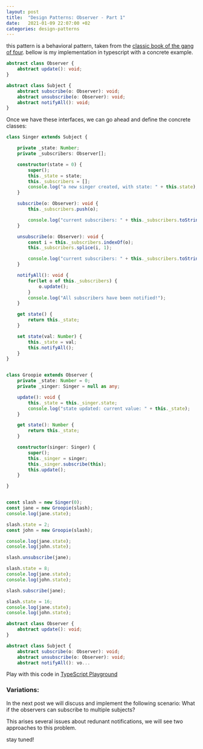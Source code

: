 ```yaml
---
layout: post
title:  "Design Patterns: Observer - Part 1"
date:   2021-01-09 22:07:00 +02
categories: design-patterns
---
```


this pattern is a behavioral pattern, taken from the [classic book of the gang of four](https://www.amazon.com/Design-Patterns-Elements-Reusable-Object-Oriented-dp-0201633612/dp/0201633612/ref=mt_other?_encoding=UTF8&me=&qid=).
bellow is my implementation in typescript with a concrete example.


```ts
abstract class Observer {
    abstract update(): void;
}

abstract class Subject {
    abstract subscribe(o: Observer): void;
    abstract unsubscribe(o: Observer): void; 
    abstract notifyAll(): void;
}
```

Once we have these interfaces, we can go ahead and define the concrete classes:

```ts
class Singer extends Subject {

    private _state: Number;
    private _subscribers: Observer[];

    constructor(state = 0) {
        super();
        this._state = state;
        this._subscribers = [];
        console.log("a new singer created, with state: " + this.state);
    }

    subscribe(o: Observer): void {
        this._subscribers.push(o);

        console.log("current subscribers: " + this._subscribers.toString());
    }

    unsubscribe(o: Observer): void {
        const i = this._subscribers.indexOf(o);
        this._subscribers.splice(i, 1);

        console.log("current subscribers: " + this._subscribers.toString());
    }

    notifyAll(): void {
        for(let o of this._subscribers) {
            o.update();
        }
        console.log("All subscribers have been notified!");
    }

    get state() {
        return this._state;
    }

    set state(val: Number) {
        this._state = val;
        this.notifyAll();
    }
}


class Groopie extends Observer {
    private _state: Number = 0;
    private _singer: Singer = null as any;

    update(): void {
        this._state = this._singer.state;
        console.log("state updated: current value: " + this._state);
    }

    get state(): Number {
        return this._state;
    }

    constructor(singer: Singer) {
        super();
        this._singer = singer;
        this._singer.subscribe(this);
        this.update();
    }

}


const slash = new Singer(0);
const jane = new Groopie(slash);
console.log(jane.state);

slash.state = 2;
const john = new Groopie(slash);

console.log(jane.state);
console.log(john.state);

slash.unsubscribe(jane);

slash.state = 8;
console.log(jane.state);
console.log(john.state);

slash.subscribe(jane);

slash.state = 16;
console.log(jane.state);
console.log(john.state);
```


```ts
abstract class Observer {
    abstract update(): void;
}

abstract class Subject {
    abstract subscribe(o: Observer): void;
    abstract unsubscribe(o: Observer): void; 
    abstract notifyAll(): vo...
```

Play with this code in [TypeScript Playground](https://www.typescriptlang.org/play?#code/IYIwzgLgTsDGEAJYBthjAg8uAplAbnggN4BQCFCokM8CArgA4AmwEOAFAJQBcC+AewCWzANykAvqVLVocRCjQYAyvRAArHHTKUq4OXTBqwsKEJCcBfbGDyEovfsLHlKs2onoA7I+FPnLa1wCPEdBEVEEVwp3eQQvAQghADMATwBBZGRuPnCXKWlFdARlIS8AcyIcAA92L2YVNU1taV1GM3w2HAQAfUguvgA5egBbCyhxNo6u3t8TM3GwINsQqABtAF1xaKQBH2h6eAEoDn72BABeBAAGLhId3SNGPG5J3UoIAAshMAA6PogMyuZxwb3eCC+P3+c38i0uCE2YPesD2YAEyBwv2QAnKHAARMB4jgAO4IMBlSpQJBQHBdZgAGgQxKEXzJgPYfDxCAA1BDvn8QVwkQVHsZYYEsMF7GFnPdwRRIX8+mKFng-ox6GBPhwBELWvKUT50Zjsbi8bB6FAaV5EDDVVAlggubzFdCVQEHb8IAJlNAKdw9boRZRvHaAjrlnZQrlZToDajEEJ4a7lX57X8yswaphkjrA-KU2HFr8wIxkEJYJwhIyAIx6h6UQ1ojFYnH4i1WnA2snuxacnl8qGp+Yev7e31mCoB4X6igJJJpTLZGUiOXy5LHDgYxACBACZKDpVFtV3OPyygCX5MVjsV4NihSc9N42ts1Lntp0cIT7AQgICxdvEiQpEIODMAAhHi+YPrOCCVLa7KcKe94IDSECWl4h7QohM47LYCFdBwnTIEMozjMh56Foh8LEUiuiuvOKQZFkd5BpI0ikEUGAAOJQAIAiMKBCA1HUDSSis9hrhQ7RCJ05wAgMCDDGMRBXNcSIyXJ3R9BSeB8KUFSqfE9BZFQGDAF4qTbLo16ESuzBSe8VFAlhOmGVAJY4Shz4tqa+IggwLB0nwHbWogxH0Dg-Yuvy2FdNBCDBhQ8FsnZpEqVSZ7vGhGGuSCuG6E2BxHCc5LufpukOI5orPCcCX0bFbmUvCZWUnRHyNa1eAlr2nCKvVHVQrZt4JQUBScQmZKoFq8JeCSJSVRwtziEVCDqBZ3RXHNpK8fxgmcGA02fHqPkmm261zZ58XbIdaCfFd5xXAATCtk3qAInyYVt827QJoGnEd9ana+HAXZigqvUavnnR9XgPTg9a3VqV4+L1oMbYjR3w-CAAckPNmduJg-DJ2oi+fnvZ9JM3Vjx7o3NmN3djVw1gAbPj5PnRt1MTVDhOg7DPOkEAA)


### Variations:

In the next post we will discuss and implement the following scenario: 
What if the observers can subscribe to multiple subjects?

This arises several issues about redunant notifications, we will see two approaches to this problem.


stay tuned!